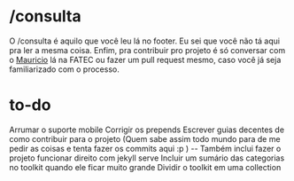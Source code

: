 # /consulta

O /consulta é aquilo que você leu lá no footer. Eu sei que você não tá aqui pra ler a mesma coisa.
Enfim, pra contribuir pro projeto é só conversar com o [Mauricio](http://loloop.github.io/) lá na FATEC ou fazer um pull request mesmo, caso você já seja familiarizado com o processo.




# to-do
Arrumar o suporte mobile
Corrigir os prepends
Escrever guias decentes de como contribuir para o projeto (Quem sabe assim todo mundo para de me pedir as coisas e tenta fazer os commits aqui :p ) -- Também inclui fazer o projeto funcionar direito com jekyll serve
Incluir um sumário das categorias no toolkit quando ele ficar muito grande
Dividir o toolkit em uma collection
